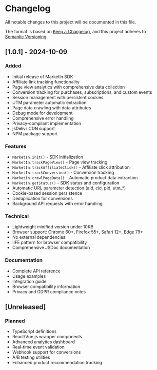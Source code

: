 # Changelog

All notable changes to this project will be documented in this file.

The format is based on [Keep a Changelog](https://keepachangelog.com/en/1.0.0/),
and this project adheres to [Semantic Versioning](https://semver.org/spec/v2.0.0.html).

## [1.0.1] - 2024-10-09

### Added
- Initial release of MarketIn SDK
- Affiliate link tracking functionality
- Page view analytics with comprehensive data collection
- Conversion tracking for purchases, subscriptions, and custom events
- Session management with persistent cookies
- UTM parameter automatic extraction
- Page data crawling with data attributes
- Debug mode for development
- Comprehensive error handling
- Privacy-compliant implementation
- jsDelivr CDN support
- NPM package support

### Features
- `MarketIn.init()` - SDK initialization
- `MarketIn.trackPageView()` - Page view tracking
- `MarketIn.trackAffiliateClick()` - Affiliate click attribution
- `MarketIn.trackConversion()` - Conversion tracking
- `MarketIn.crawlPageData()` - Automatic product data extraction
- `MarketIn.getStatus()` - SDK status and configuration
- Automatic URL parameter detection (aid, cid, pid, utm_*)
- Cookie-based session persistence
- Deduplication for conversions
- Background API requests with error handling

### Technical
- Lightweight minified version under 10KB
- Browser support: Chrome 60+, Firefox 55+, Safari 12+, Edge 79+
- No external dependencies
- IIFE pattern for browser compatibility
- Comprehensive JSDoc documentation

### Documentation
- Complete API reference
- Usage examples
- Integration guide
- Browser compatibility information
- Privacy and GDPR compliance notes

## [Unreleased]

### Planned
- TypeScript definitions
- React/Vue.js wrapper components
- Advanced analytics dashboard
- Real-time event validation
- Webhook support for conversions
- A/B testing utilities
- Enhanced product recommendation tracking